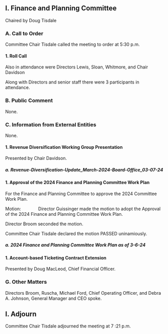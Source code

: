 ## I. Finance and Planning Committee

Chaired by Doug Tisdale

### A. Call to Order

Committee Chair Tisdale called the meeting to order at 5:30 p.m.

#### 1. Roll Call

Also in attendance were Directors Lewis, Sloan, Whitmore, and Chair Davidson

Along with Directors and senior staff there were 3 participants in attendance.

### B. Public Comment

None.

### C. Information from External Entities

None.

#### 1. Revenue Diversification Working Group Presentation

Presented by Chair Davidson.

##### a. Revenue-Diversification-Update_March-2024-Board-Office_03-07-24

#### 1. Approval of the 2024 Finance and Planning Committee Work Plan

For the Finance and Planning Committee to approve the 2024 Committee Work Plan.

Motion:              Director Guissinger made the motion to adopt the Approval of the 2024 Finance and Planning Committee Work Plan.

Director Broom seconded the motion.

Committee Chair Tisdale declared the motion PASSED uninamiously.

##### a. 2024 Finance and Planning Committee Work Plan as of 3-6-24

#### 1. Account-based Ticketing Contract Extension

Presented by Doug MacLeod, Chief Financial Officer.

### G. Other Matters

Directors Broom, Ruscha, Michael Ford, Chief Operating Officer, and Debra A. Johnson, General Manager and CEO spoke.

## I. Adjourn

Committee Chair Tisdale adjourned the meeting at 7 :21 p.m.